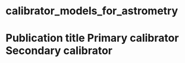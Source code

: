 # calibrator_models_for_astrometry
# Publication title                 Primary calibrator                  Secondary calibrator
